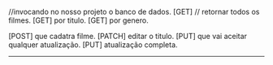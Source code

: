 //invocando no nosso projeto o banco de dados.
[GET] // retornar todos os filmes.
[GET] por titulo.
[GET] por genero. 

[POST] que cadatra filme.
[PATCH] editar o titulo.
[PUT] que vai aceitar qualquer atualização.
[PUT] atualização completa. 
____________________________________________